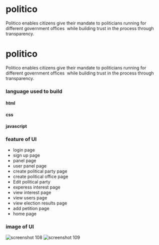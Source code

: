 # politico 
Politico enables citizens give their mandate to politicians running for different government offices  while building trust in the process through transparency. 

# politico 
Politico enables citizens give their mandate to politicians running for different government offices  while building trust in the process through transparency. 

### language used to build

#### html
#### css
#### javascript 

### feature of UI

* login page
* sign up page
* panel page
* user panel page
* create political party page
* create political office page
* Edit political party
* experess interest page
* view interest page
* view users page
* view election results page
* add petition page
* home page

### image of UI
![screenshot 108](https://user-images.githubusercontent.com/47029978/52662651-6b224880-2f0d-11e9-86ae-70aa8efc66a5.png)
![screenshot 109](https://user-images.githubusercontent.com/47029978/52662652-6bbadf00-2f0d-11e9-90dd-10e683568763.png)

